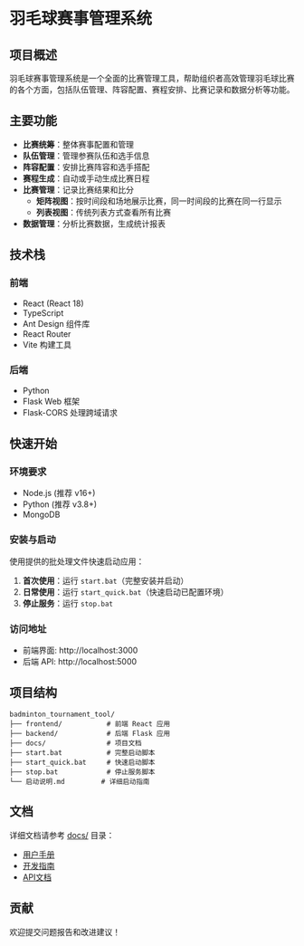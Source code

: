 # 羽毛球赛事管理系统

## 项目概述

羽毛球赛事管理系统是一个全面的比赛管理工具，帮助组织者高效管理羽毛球比赛的各个方面，包括队伍管理、阵容配置、赛程安排、比赛记录和数据分析等功能。

## 主要功能

- **比赛统筹**：整体赛事配置和管理
- **队伍管理**：管理参赛队伍和选手信息
- **阵容配置**：安排比赛阵容和选手搭配
- **赛程生成**：自动或手动生成比赛日程
- **比赛管理**：记录比赛结果和比分
  - **矩阵视图**：按时间段和场地展示比赛，同一时间段的比赛在同一行显示
  - **列表视图**：传统列表方式查看所有比赛
- **数据管理**：分析比赛数据，生成统计报表

## 技术栈

### 前端
- React (React 18)
- TypeScript
- Ant Design 组件库
- React Router
- Vite 构建工具

### 后端
- Python
- Flask Web 框架
- Flask-CORS 处理跨域请求

## 快速开始

### 环境要求
- Node.js (推荐 v16+)
- Python (推荐 v3.8+)
- MongoDB

### 安装与启动

使用提供的批处理文件快速启动应用：

1. **首次使用**：运行 `start.bat`（完整安装并启动）
2. **日常使用**：运行 `start_quick.bat`（快速启动已配置环境）
3. **停止服务**：运行 `stop.bat`

### 访问地址
- 前端界面: http://localhost:3000
- 后端 API: http://localhost:5000

## 项目结构

```
badminton_tournament_tool/
├── frontend/           # 前端 React 应用
├── backend/            # 后端 Flask 应用
├── docs/               # 项目文档
├── start.bat           # 完整启动脚本
├── start_quick.bat     # 快速启动脚本
├── stop.bat            # 停止服务脚本
└── 启动说明.md         # 详细启动指南
```

## 文档
详细文档请参考 [docs/](./docs/) 目录：
- [用户手册](./docs/user_guide.md)
- [开发指南](./docs/development_guide.md)
- [API文档](./docs/api_docs.md)

## 贡献
欢迎提交问题报告和改进建议！ 